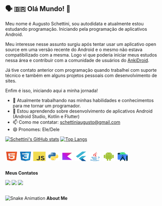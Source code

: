 ## 🗣 🇧🇷 Olá Mundo! 👋

Meu nome é Augusto Schettini, sou autodidata e atualmente estou estudando programação. Iniciando pela programação de aplicativos Android. 

Meu interesse nesse assunto surgiu após tentar usar um aplicativo open source em uma versão recente do Android e o mesmo não estava compatibilizado com a mesma. Logo vi que poderia iniciar meus estudos nessa área e contribuir com a comunidade de usuários do [AnkiDroid](https://github.com/ankidroid/Anki-Android).

Já tive contato anterior com programação quando trabalhei com suporte técnico e também em alguns projetos pessoais com desenvolvimento de sites. 

Enfim é isso, iniciando aqui a minha jornada!

- 🔭 Atualmente trabalhando nas minhas habilidades e conhecimentos para me tornar um programador.
- 🌱 Estou aprendendo sobre desenvolvimento de aplicativos Android (Android Studio, Kotlin e Flutter)
- 📫 Como me contatar: schettiniaugusto@gmail.com
- 😄 Pronomes: Ele/Dele


[![Schettini's GitHub stats](https://github-readme-stats.vercel.app/api?username=augustoschettini&rank_icon=github&show=reviews&show_icons=true&theme=midnight-purple&locale=pt-br)](https://github.com/augustoschettini/augustoschettini)
[![Top Langs](https://github-readme-stats.vercel.app/api/top-langs/?username=augustoschettini&layout=compact&theme=midnight-purple&locale=pt-br)](https://github.com/augustoschettini/augustoschettini)

<!-- Div Linguagens de Programação -->
<div style="display: inline_block"><br />
    <img align="center" alt="HTML5" height="30" width="40" src="https://github.com/devicons/devicon/raw/master/icons/html5/html5-original.svg">
    <img align="center" alt="CSS3" height="30" width="40" src="https://github.com/devicons/devicon/raw/master/icons/css3/css3-original.svg">
    <img align="center" alt="Augusto-Js" height="30" width="40" src="https://github.com/devicons/devicon/raw/master/icons/javascript/javascript-original.svg">
    <img align="center" alt="Python" height="30" width="40" src="https://github.com/devicons/devicon/raw/master/icons/python/python-original.svg">
    <img align="center" alt="Kotlin" height="30" width="40" src="https://github.com/devicons/devicon/raw/master/icons/kotlin/kotlin-original.svg">
    <img align="center" alt="Flutter" height="30" width="40" src="https://github.com/devicons/devicon/raw/master/icons/flutter/flutter-original.svg">
    <img align="center" alt="Java" height="30" width="40" src="https://github.com/devicons/devicon/raw/master/icons/java/java-original.svg">
    <img align="center" alt="Android" height="30" width="40" src="https://github.com/devicons/devicon/raw/master/icons/android/android-original.svg">
    <img align="center" alt="Android-Studio" height="30" width="40" src="https://github.com/devicons/devicon/raw/master/icons/androidstudio/androidstudio-original.svg">
</div>

##

**Meus Contatos**
<!-- Div Contatos -->
<div>
    <a href="mailto:schettiniaugusto@gmail.com" target="_blank"><img src="https://img.shields.io/badge/Gmail-D14836?style=for-the-badge&logo=gmail&logoColor=white" target="_blank"></a>
    <a href="https://www.instagram.com/augustoschettini" target="_blank"><img src="https://img.shields.io/badge/Instagram-E4405F?style=for-the-badge&logo=instagram&logoColor=white" target="_blank"></a>
    <a href="https://www.linkedin.com/in/augusto-schettini-b7595362/" target="_blank"><img src="https://img.shields.io/badge/LinkedIn-0077B5?style=for-the-badge&logo=linkedin&logoColor=white" target="_blank"></a>
</div>

##

![Snake Animation](https://github.com/augustoschettini/blob/output/github-contribution-grid-snake.svg)
**About Me**

<!-- US Stats
## 🗣 🇺🇸 Hi there 👋


[![Schettini's GitHub stats](https://github-readme-stats.vercel.app/api?username=augustoschettini&rank_icon=github&show=reviews&show_icons=true&include_all_commits=true&theme=midnight-purple&locale=en)](https://github.com/augustoschettini/augustoschettini)

[![Top Langs](https://github-readme-stats.vercel.app/api/top-langs/?username=augustoschettini&layout=compact&theme=midnight-purple&locale=en)](https://github.com/augustoschettini/augustoschettini)
-->
<!--
**augustoschettini/augustoschettini** is a ✨ _special_ ✨ repository because its `README.md` (this file) appears on your GitHub profile.

Here are some ideas to get you started:

- 🔭 I’m currently working on ...
- 🌱 I’m currently learning ...
- 👯 I’m looking to collaborate on ...
- 🤔 I’m looking for help with ...
- 💬 Ask me about ...
- 📫 How to reach me: ...
- 😄 Pronouns: ...
- ⚡ Fun fact: ...

Icones das linguagens

Fonte: https://github.com/devicons/devicon/tree/master/icons
<img align="center" alt="" height="30" width="40" src="">

-->